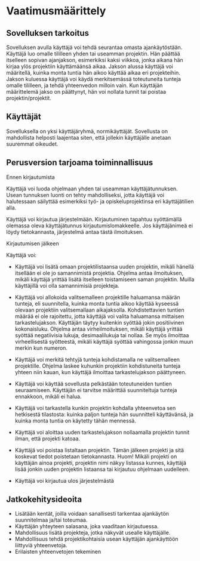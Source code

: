 # Vaatimusmäärittely

## Sovelluksen tarkoitus

Sovelluksen avulla käyttäjä voi tehdä seurantaa omasta ajankäytöstään. Käyttäjä luo omalle tililleen yhden tai useamman projektin. Hän päättää itselleen sopivan ajanjakson, esimerkiksi kaksi viikkoa, jonka aikana hän kirjaa ylös projektiin käyttämäänsä aikaa. Jakson alussa käyttäjä voi määritellä, kuinka monta tuntia hän aikoo käyttää aikaa eri projekteihin. Jakson kuluessa käyttäjä voi käydä merkitsemässä toteutuneita tunteja omalle tililleen, ja tehdä yhteenvedon milloin vain. Kun käyttäjän määrittelemä jakso on päättynyt, hän voi nollata tunnit tai poistaa projektin/projektit.


## Käyttäjät

Sovelluksella on yksi käyttäjäryhmä, normikäyttäjät. Sovellusta on mahdollista helposti laajentaa siten, että jollekin käyttäjälle anetaan suuremmat oikeudet.

## Perusversion tarjoama toiminnallisuus

Ennen kirjautumista

Käyttäjä voi luoda ohjelmaan yhden tai useamman käyttäjätunnuksen.  Usean tunnuksen luonti on tehty mahdolliseksi, jotta käyttäjä voi halutessaan säilyttää esimerkiksi työ- ja opiskeluprojektinsa eri käyttäjätilien alla. 

Käyttäjä voi kirjautua järjestelmään. Kirjautuminen tapahtuu syöttämällä olemassa oleva käyttäjätunnus kirjautumislomakkeelle. Jos käyttäjänimeä ei löydy tietokannasta, järjestelmä antaa tästä ilmoituksen. 

Kirjautumisen jälkeen 

Käyttäjä voi:
* Käyttäjä voi lisätä omaan projektilistaansa uuden projektin, mikäli hänellä itsellään ei ole jo samannimistä projektia. Ohjelma antaa ilmoituksen, mikäli käyttäjä yrittää lisätä itselleen toistamiseen saman projektin. Muilla käyttäjillä voi olla samannimisiä projekteja.

* Käyttäjä voi allokoida valitsemalleen projektille haluamansa määrän tunteja, eli suunnitella, kuinka monta tuntia aikoo käyttää kyseessä olevaan projektiin valitsemallaan aikajaksolla. Kohdistettavien tuntien määrää ei ole rajoitettu, jotta käyttäjä voi valita haluamansa mittaisen tarkastelujakson. Käyttäjän täytyy kuitenkin syöttää jokin positiivinen kokonaisluku. Ohjelma antaa virheilmoituksen, mikäli käyttäjä yrittää syöttää negatiivisia lukuja, desimaalilukuja tai nollaa. Se myös ilmoittaa virheellisestä syötteestä, mikäli käyttäjä syöttää vahingossa jonkin muun merkin kun numeron. 

* Käyttäjä voi merkitä tehtyjä tunteja kohdistamalla ne valitsemalleen projektille. Ohjelma laskee kuhunkin projektiin kohdistuneita tunteja yhteen niin kauan, kun käyttäjä ilmoittaa tarkastelujakson päättyneen.

* Käyttäjä voi käyttää sovellusta pelkästään toteutuneiden tuntien seuraamiseen. Käyttäjän ei tarvitse määrittää suunniteltuja tunteja ennakkoon, mikäli ei halua. 

* Käyttäjä voi tarkastella kunkin projektin kohdalla yhteenvetoa sen hetkisestä tilastosta: kuinka paljon tunteja hän suunnitteli käyttävänsä, ja kuinka monta tuntia on käytetty tähän mennessä.

* Käyttäjä voi aloittaa uuden tarkastelujakson nollaamalla projektin tunnit ilman, että projekti katoaa.

* Käyttäjä voi poistaa listaltaan projektin. Tämän jälkeen projekti ja sitä koskevat tiedot poistetaan tietokannasta. Huom! Mikäli projekti on käyttäjän ainoa projekti, projektin nimi näkyy listassa kunnes, käyttäjä lisää jonkin uuden projektin listaansa tai kirjautuu ohjelmaan uudelleen.

* Käyttäjä voi kirjautua ulos järjestelmästä
## Jatkokehitysideoita

* Lisätään kentät, joilla voidaan sanallisesti tarkentaa ajankäytön suunnitelmaa ja/tai toteumaa.
* Käyttäjän yhteyteen salasana, joka vaaditaan kirjautuessa. 
* Mahdollisuus lisätä projekteja, jotka näkyvät usealle käyttäjälle. 
* Mahdollisuus tehdä projektikohtaisia usean käyttäjän ajankäyttöön liittyviä yhteenvetoja. 
* Erilaisten yhteenvetojen tekeminen

